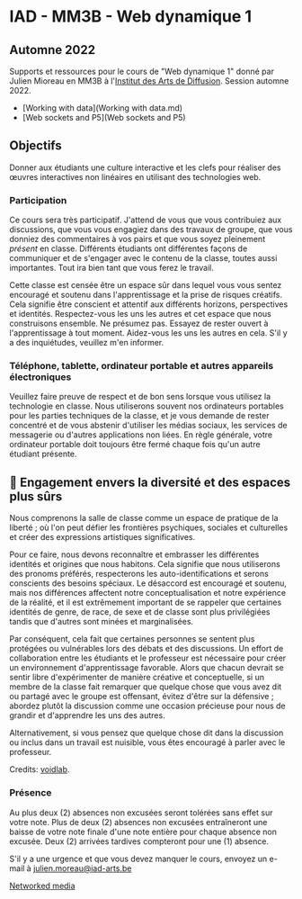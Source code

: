 # IAD - MM3B - Web dynamique 1
## Automne 2022

Supports et ressources pour le cours de "Web dynamique 1" donné par Julien Mioreau en MM3B à l'[Institut des Arts de Diffusion](https://www.iad-arts.be/). Session automne 2022.

* [Working with data](Working with data.md)
* [Web sockets and P5](Web sockets and P5)


## Objectifs

Donner aux étudiants une culture interactive et les clefs pour réaliser des œuvres interactives non linéaires en utilisant des technologies web.

### Participation

Ce cours sera très participatif. J'attend de vous que vous contribuiez aux discussions, que vous vous engagiez dans des travaux de groupe, que vous donniez des commentaires à vos pairs et que vous soyez pleinement *présent* en classe. Différents étudiants ont différentes façons de communiquer et de s'engager avec le contenu de la classe, toutes aussi importantes. Tout ira bien tant que vous ferez le travail.

Cette classe est censée être un espace sûr dans lequel vous vous sentez encouragé et soutenu dans l'apprentissage et la prise de risques créatifs. Cela signifie être conscient et attentif aux différents horizons, perspectives et identités. Respectez-vous les uns les autres et cet espace que nous construisons ensemble. Ne présumez pas. Essayez de rester ouvert à l'apprentissage à tout moment. Aidez-vous les uns les autres en cela. S'il y a des inquiétudes, veuillez m'en informer.

### Téléphone, tablette, ordinateur portable et autres appareils électroniques

Veuillez faire preuve de respect et de bon sens lorsque vous utilisez la technologie en classe. Nous utiliserons souvent nos ordinateurs portables pour les parties techniques de la classe, et je vous demande de rester concentré et de vous abstenir d'utiliser les médias sociaux, les services de messagerie ou d'autres applications non liées. En règle générale, votre ordinateur portable doit toujours être fermé chaque fois qu'un autre étudiant présente.

## 🔮 Engagement envers la diversité et des espaces plus sûrs

Nous comprenons la salle de classe comme un espace de pratique de la liberté ; où l'on peut défier les frontières psychiques, sociales et culturelles et créer des expressions artistiques significatives. 

Pour ce faire, nous devons reconnaître et embrasser les différentes identités et origines que nous habitons. Cela signifie que nous utiliserons des pronoms préférés, respecterons les auto-identifications et serons conscients des besoins spéciaux. Le désaccord est encouragé et soutenu, mais nos différences affectent notre conceptualisation et notre expérience de la réalité, et il est extrêmement important de se rappeler que certaines identités de genre, de race, de sexe et de classe sont plus privilégiées tandis que d'autres sont minées et marginalisées. 

Par conséquent, cela fait que certaines personnes se sentent plus protégées ou vulnérables lors des débats et des discussions. Un effort de collaboration entre les étudiants et le professeur est nécessaire pour créer un environnement d'apprentissage favorable. Alors que chacun devrait se sentir libre d'expérimenter de manière créative et conceptuelle, si un membre de la classe fait remarquer que quelque chose que vous avez dit ou partagé avec le groupe est offensant, évitez d'être sur la défensive ; abordez plutôt la discussion comme une occasion précieuse pour nous de grandir et d'apprendre les uns des autres. 

Alternativement, si vous pensez que quelque chose dit dans la discussion ou inclus dans un travail est nuisible, vous êtes encouragé à parler avec le professeur.

Credits: [voidlab](https://github.com/voidlab/diversity-statement).

### Présence

Au plus deux (2) absences non excusées seront tolérées sans effet sur votre note. Plus de deux (2) absences non excusées entraîneront une baisse de votre note finale d'une note entière pour chaque absence non excusée. Deux (2) arrivées tardives compteront pour une (1) absence.

S'il y a une urgence et que vous devez manquer le cours, envoyez un e-mail à julien.moreau@iad-arts.be

[Networked media](Networked%20media.md)